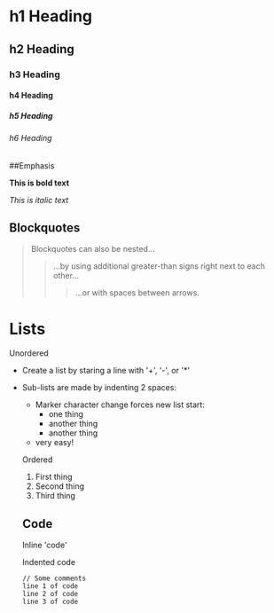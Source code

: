 # h1 Heading
## h2 Heading
### h3 Heading
#### h4 Heading
##### h5 Heading
###### h6 Heading


##Emphasis 

**This is bold text**

*This is italic text*


## Blockquotes


> Blockquotes can also be nested...
>> ...by using additional greater-than signs right next to each other...
> > > ...or with spaces between arrows.



# Lists

Unordered

+ Create a list by staring a line with '+', '-', or '*'
+ Sub-lists are made by indenting 2 spaces:
  - Marker character change forces new list start:
    * one thing
    + another thing
    - another thing
  + very easy!
  
  
  Ordered
  
  1. First thing
  2. Second thing
  3. Third thing
  
  
  ## Code
  
  Inline 'code'
  
  Indented code
  
      // Some comments
      line 1 of code
      line 2 of code
      line 3 of code
      

